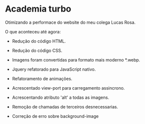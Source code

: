 # Academia turbo
Otimizando a performace do website do meu colega Lucas Rosa.

O que aconteceu até agora:
- Redução do código HTML.
- Redução do código CSS.
- Imagens foram convertidas para formato mais moderno *.webp.
- Jquery refatorado para JavaScript nativo.
- Refatoramento de animações.
- Acrescentado view-port para carregamento assincrono.
- Acrescentando atributo 'alt' a todas as imagens.
- Remoção de chamadas de terceiros desnecessarias.

- Correção de erro sobre background-image